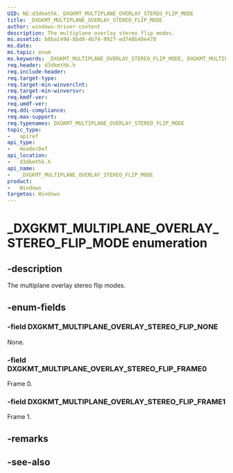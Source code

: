 ```yaml
---
UID: NE:d3dkmthk._DXGKMT_MULTIPLANE_OVERLAY_STEREO_FLIP_MODE
title: _DXGKMT_MULTIPLANE_OVERLAY_STEREO_FLIP_MODE
author: windows-driver-content
description: The multiplane overlay stereo flip modes.
ms.assetid: b8ba149d-8bd0-4b74-9927-ed748b48e478
ms.date: 
ms.topic: enum
ms.keywords: _DXGKMT_MULTIPLANE_OVERLAY_STEREO_FLIP_MODE, DXGKMT_MULTIPLANE_OVERLAY_STEREO_FLIP_MODE, 
req.header: d3dkmthk.h
req.include-header:
req.target-type:
req.target-min-winverclnt:
req.target-min-winversvr:
req.kmdf-ver:
req.umdf-ver:
req.ddi-compliance:
req.max-support:
req.typenames: DXGKMT_MULTIPLANE_OVERLAY_STEREO_FLIP_MODE
topic_type: 
-	apiref
api_type: 
-	HeaderDef
api_location: 
-	d3dkmthk.h
api_name: 
-	_DXGKMT_MULTIPLANE_OVERLAY_STEREO_FLIP_MODE
product:
-	Windows
targetos: Windows
---
```


# _DXGKMT_MULTIPLANE_OVERLAY_STEREO_FLIP_MODE enumeration

## -description

The multiplane overlay stereo flip modes.

## -enum-fields

### -field DXGKMT_MULTIPLANE_OVERLAY_STEREO_FLIP_NONE 

None.

### -field DXGKMT_MULTIPLANE_OVERLAY_STEREO_FLIP_FRAME0 

Frame 0.

### -field DXGKMT_MULTIPLANE_OVERLAY_STEREO_FLIP_FRAME1 

Frame 1.

## -remarks

## -see-also
